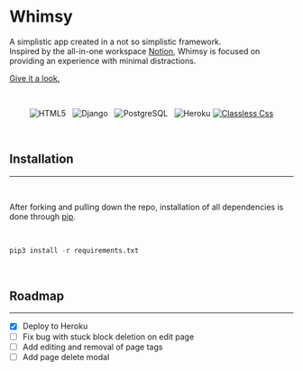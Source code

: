 # Whimsy

A simplistic app created in a not so simplistic framework.  
Inspired by the all-in-one workspace [Notion](https://notion.so), Whimsy is focused on providing an experience with minimal distractions.

[Give it a look.](https://whimz.herokuapp.com)

<br>

<p align="center">
<img src="https://img.shields.io/badge/HTML5-E34F26?style=for-the-badge&logo=html5&logoColor=white" alt="HTML5"> &nbsp; <img src="https://img.shields.io/badge/Django-092E20?style=for-the-badge&logo=django&logoColor=white" alt="Django"> &nbsp; <img src="https://img.shields.io/badge/PostgreSQL-316192?style=for-the-badge&logo=postgresql&logoColor=white" alt="PostgreSQL"> &nbsp; <img src="https://img.shields.io/badge/Heroku-430098?style=for-the-badge&logo=heroku&logoColor=white" alt="Heroku"> <a href="https://classless.de"><img src="https://img.shields.io/badge/Classless.css-008888?style=for-the-badge" alt="Classless Css"></a>
</p>

<br>

## Installation

---

<br>

After forking and pulling down the repo, installation of all dependencies is done through [pip](https://pip.pypa.io/en/stable/).

<br>

```python
pip3 install -r requirements.txt
```

<br>

## Roadmap

---

- [x] Deploy to Heroku
- [ ] Fix bug with stuck block deletion on edit page
- [ ] Add editing and removal of page tags
- [ ] Add page delete modal
